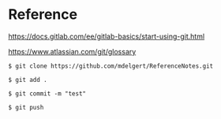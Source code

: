# Reference
https://docs.gitlab.com/ee/gitlab-basics/start-using-git.html

https://www.atlassian.com/git/glossary

```console
$ git clone https://github.com/mdelgert/ReferenceNotes.git
```

```console
$ git add .
```

```console
$ git commit -m "test"
```

```console
$ git push
```